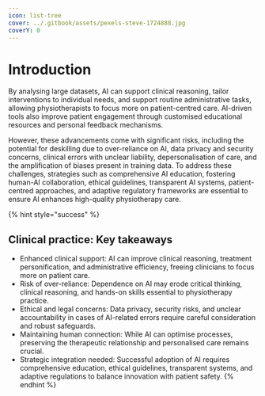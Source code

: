 ```yaml
---
icon: list-tree
cover: ../.gitbook/assets/pexels-steve-1724888.jpg
coverY: 0
---
```


# Introduction

By analysing large datasets, AI can support clinical reasoning, tailor interventions to individual needs, and support routine administrative tasks, allowing physiotherapists to focus more on patient-centred care. AI-driven tools also improve patient engagement through customised educational resources and personal feedback mechanisms.

However, these advancements come with significant risks, including the potential for deskilling due to over-reliance on AI, data privacy and security concerns, clinical errors with unclear liability, depersonalisation of care, and the amplification of biases present in training data. To address these challenges, strategies such as comprehensive AI education, fostering human-AI collaboration, ethical guidelines, transparent AI systems, patient-centred approaches, and adaptive regulatory frameworks are essential to ensure AI enhances high-quality physiotherapy care.

{% hint style="success" %}
## Clinical practice: Key takeaways

* Enhanced clinical support: AI can improve clinical reasoning, treatment personification, and administrative efficiency, freeing clinicians to focus more on patient care.
* Risk of over-reliance: Dependence on AI may erode critical thinking, clinical reasoning, and hands-on skills essential to physiotherapy practice.
* Ethical and legal concerns: Data privacy, security risks, and unclear accountability in cases of AI-related errors require careful consideration and robust safeguards.
* Maintaining human connection: While AI can optimise processes, preserving the therapeutic relationship and personalised care remains crucial.
* Strategic integration needed: Successful adoption of AI requires comprehensive education, ethical guidelines, transparent systems, and adaptive regulations to balance innovation with patient safety.
{% endhint %}
